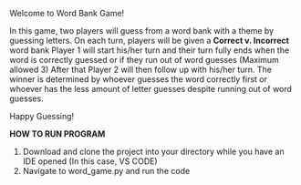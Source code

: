 Welcome to Word Bank Game! 


In this game, two players will guess from a word bank with a theme by guessing letters.
On each turn, players will be given a **Correct v. Incorrect** word bank
Player 1 will start his/her turn and their turn fully ends when the word is correctly guessed or if they run out of word guesses (Maximum allowed 3)
After that Player 2 will then follow up with his/her turn.
The winner is determined by whoever guesses the word correctly first or whoever has the less amount of letter guesses despite running out of word guesses.

Happy Guessing!


**HOW TO RUN PROGRAM**

1. Download and clone the project into your directory while you have an IDE opened (In this case, VS CODE)
2. Navigate to word_game.py and run the code
